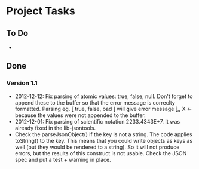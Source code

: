 # Project Tasks
## To Do

-

## Done
### Version 1.1

* 2012-12-12: Fix parsing of atomic values: true, false, null. Don't forget to append these to the buffer so that the error message is correclty formatted. Parsing eg. [ true, false, bad ] will give error message [,, X <- because the values were not appended to the buffer.
* 2012-12-01: Fix parsing of scientific notation 2233.4343E+7. It was already fixed in the lib-jsontools.
* Check the parseJsonObject() if the key is not a string. The code applies toString() to the key. This means that you could write objects as keys as well (but they would be rendered to a string). So it will not produce errors, but the results of this construct is not usable. Check the JSON spec and put a test + warning in place.
